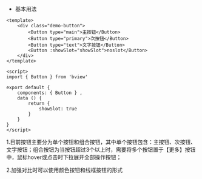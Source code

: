 + 基本用法

```vue
<template>
    <div class="demo-button">
        <Button type="main">主按钮</Button>
        <Button type="primary">次按钮</Button>
        <Button type="text">文字按钮</Button>
        <Button :showSlot="showSlot">noslot</Button>
    </div>
</template>

<script>
import { Button } from 'bview'

export default {
    components: { Button } ,
    data () {
        return {
            showSlot: true
        }
    }
}
</script>
```


1.目前按钮主要分为单个按钮和组合按钮，其中单个按钮包含：主按钮、次按钮、文字按钮；组合按钮为当按钮超过3个以上时，需要将多个按钮置于【更多】按钮中，鼠标hover或点击时下拉展开全部操作按钮；

2.加强对比时可以使用颜色按钮和线框按钮的形式
